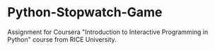 # Python-Stopwatch-Game
Assignment for Coursera "Introduction to Interactive Programming in Python" course from RICE University.

